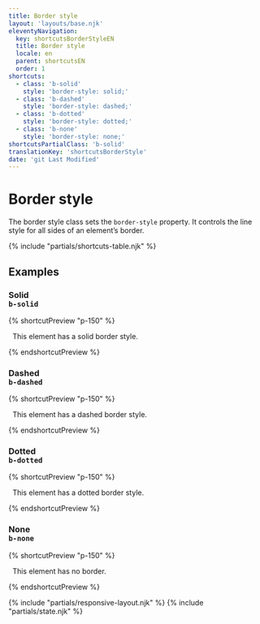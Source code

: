 ```yaml
---
title: Border style
layout: 'layouts/base.njk'
eleventyNavigation:
  key: shortcutsBorderStyleEN
  title: Border style
  locale: en
  parent: shortcutsEN
  order: 1
shortcuts:
  - class: 'b-solid'
    style: 'border-style: solid;'
  - class: 'b-dashed'
    style: 'border-style: dashed;'
  - class: 'b-dotted'
    style: 'border-style: dotted;'
  - class: 'b-none'
    style: 'border-style: none;'
shortcutsPartialClass: 'b-solid'
translationKey: 'shortcutsBorderStyle'
date: 'git Last Modified'
---
```


# Border style

The border style class sets the `border-style` property. It controls the line style for all sides of an element’s border.

{% include "partials/shortcuts-table.njk" %}

## Examples

### Solid<br/>`b-solid`

{% shortcutPreview "p-150" %}

<p class="b-md b-solid">
  This element has a solid border style.
</p>
{% endshortcutPreview %}

### Dashed<br/>`b-dashed`

{% shortcutPreview "p-150" %}

<p class="b-md b-dashed">
  This element has a dashed border style.
</p>
{% endshortcutPreview %}

### Dotted<br/>`b-dotted`

{% shortcutPreview "p-150" %}

<p class="b-md b-dotted">
  This element has a dotted border style.
</p>
{% endshortcutPreview %}

### None<br/>`b-none`

{% shortcutPreview "p-150" %}

<p class="b-md b-none">
  This element has no border.
</p>
{% endshortcutPreview %}

{% include "partials/responsive-layout.njk" %}
{% include "partials/state.njk" %}
